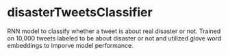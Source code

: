 # disasterTweetsClassifier
RNN model to classify whether a tweet is about real disaster or not.
Trained on 10,000 tweets labeled to be about disaster or not and utilized glove word embeddings to imporve model performance.
